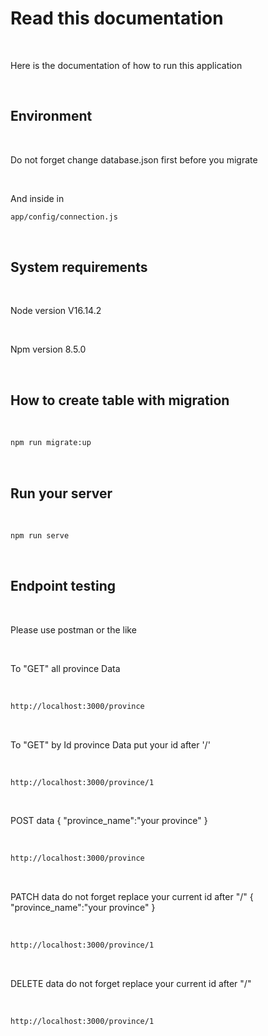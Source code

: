 # Read this documentation

<br />

Here is the documentation of how to run this application

<br />

## Environment

<br />

Do not forget change database.json first before you migrate

<br />

And inside in

```bash
app/config/connection.js
```

<br />

## System requirements

<br />

Node version V16.14.2

<br />

Npm version 8.5.0

<br />

## How to create table with migration

<br />

```bash
npm run migrate:up
```
<br />

## Run your server

<br />

```bash
npm run serve
```
<br />

## Endpoint testing

<br />

Please use postman or the like

<br />

To "GET" all province Data

<br />

```bash
http://localhost:3000/province
```
<br />

To "GET" by Id province Data put your id after '/'

<br />

```bash
http://localhost:3000/province/1
```
<br />

POST data
{
    "province_name":"your province"
}

<br />

```bash
http://localhost:3000/province
```
<br />

PATCH data
do not forget replace your current id after "/"
{
    "province_name":"your province"
}

</br>

```bash
http://localhost:3000/province/1
```
</br>

DELETE data
do not forget replace your current id after "/"

</br>

```bash
http://localhost:3000/province/1
```
